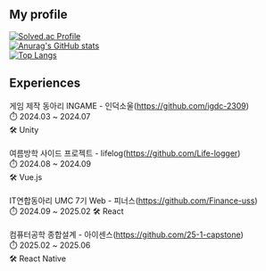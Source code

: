 <div>
  <!--Body-->
  
  ## My profile
   

  [![Solved.ac Profile](http://mazassumnida.wtf/api/v2/generate_badge?boj=allthat1000)](https://solved.ac/allthat1000/)<br>
  [![Anurag's GitHub stats](https://github-readme-stats.vercel.app/api?username=newtypersh)](https://github.com/anuraghazra/github-readme-stats)<br>
  [![Top Langs](https://github-readme-stats.vercel.app/api/top-langs/?username=newtypersh)](https://github.com/anuraghazra/github-readme-stats)

  ## Experiences

  
  게임 제작 동아리 INGAME - 인덕소울(https://github.com/igdc-2309)<br>
  ⏱️ 2024.03 ~ 2024.07<br>
  🛠️ Unity<br><br>
  여름방학 사이드 프로젝트 - lifelog(https://github.com/Life-logger)<br>
  ⏱️ 2024.08 ~ 2024.09<br>
  🛠️ Vue.js<br><br>
  IT연합동아리 UMC 7기 Web - 피너스(https://github.com/Finance-uss)<br>
  ⏱️ 2024.09 ~ 2025.02
  🛠️ React <br><br>
  컴퓨터공학 종합설계 - 아이센스(https://github.com/25-1-capstone)<br>
  ⏱️ 2025.02 ~ 2025.06<br> 
  🛠️ React Native 
</div>

